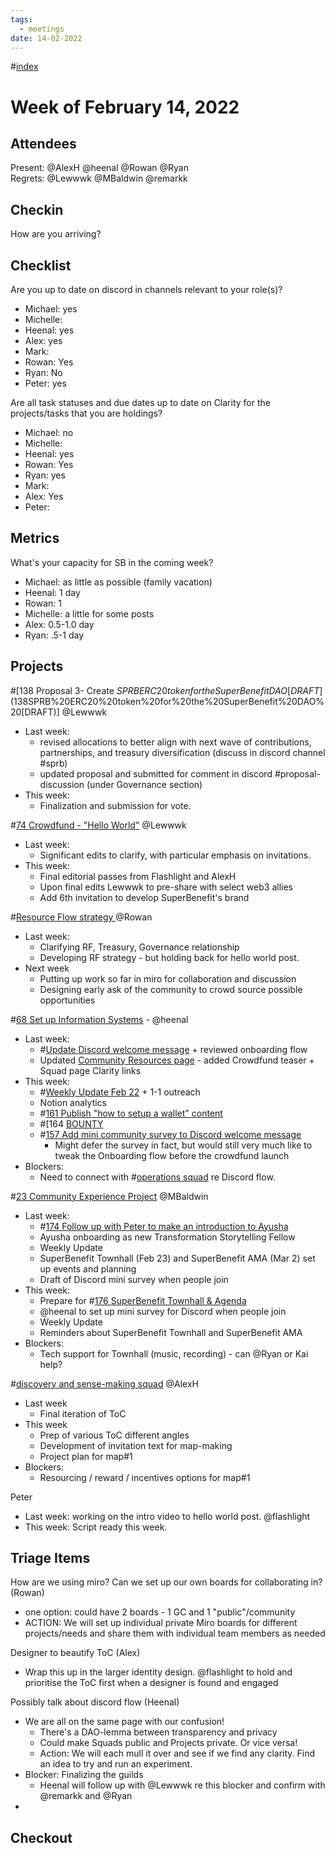 ```yaml
---
tags:
  - meetings
date: 14-02-2022
---
```

#[index](notes/general-circle/old-gc-meetings/index.md) 
# Week of February 14, 2022
## Attendees
Present: @AlexH @heenal @Rowan  @Ryan  
Regrets: @Lewwwk @MBaldwin @remarkk 
## Checkin
How are you arriving?
## Checklist
Are you up to date on discord in channels relevant to your role(s)?
- Michael: yes
- Michelle:
- Heenal: yes
- Alex: yes
- Mark: 
- Rowan: Yes
- Ryan: No
- Peter: yes 

Are all task statuses and due dates up to date on Clarity for the projects/tasks that you are holdings?
- Michael: no
- Michelle:
- Heenal: yes
- Rowan: Yes
- Ryan: yes
- Mark: 
- Alex: Yes
- Peter:

## Metrics
What's your capacity for SB in the coming week?
- Michael: as little as possible (family vacation)
- Heenal: 1 day
- Rowan: 1
- Michelle: a little for some posts 
- Alex: 0.5-1.0 day
- Ryan: .5-1 day 

## Projects
#[138 Proposal 3- Create $SPRB ERC20 token for the SuperBenefit DAO [DRAFT](138%20Proposal%203-%20Create%20$SPRB%20ERC20%20token%20for%20the%20SuperBenefit%20DAO%20[DRAFT)] @Lewwwk 
- Last week: 
	- revised allocations to better align with next wave of contributions, partnerships, and treasury diversification (discuss in discord channel #sprb)
	- updated proposal and submitted for comment in discord #proposal-discussion (under Governance section)
- This week:
	- Finalization and submission for vote.

#[74 Crowdfund - "Hello World"](74%20Crowdfund%20-%20"Hello%20World") @Lewwwk 
- Last week:
	- Significant edits to clarify, with particular emphasis on invitations.
- This week:
	- Final editorial passes from Flashlight and AlexH
	- Upon final edits Lewwwk to pre-share with select web3 allies
	- Add 6th invitation to develop SuperBenefit's brand

#[Resource Flow strategy ](Resource%20Flow%20strategy%20) @Rowan  
- Last week:
	- Clarifying RF, Treasury, Governance relationship
	- Developing RF strategy - but holding back for hello world post. 
- Next week
	- Putting up work so far in miro for collaboration and discussion
	- Designing early ask of the community to crowd source possible opportunities 

#[68 Set up Information Systems](68%20Set%20up%20Information%20Systems) - @heenal 
- Last week:
	- #[Update Discord welcome message](Update%20Discord%20welcome%20message) + reviewed onboarding flow
	- Updated [Community Resources page](https://www.notion.so/superbenefit/Community-Resources-7842086e42064061b7d48709c151c93c) - added Crowdfund teaser + Squad page Clarity links
- This week: 
	- #[Weekly Update Feb 22](Weekly%20Update%20Feb%2022) + 1-1 outreach
	- Notion analytics 
	- #[161 Publish "how to setup a wallet" content ](161%20Publish%20"how%20to%20setup%20a%20wallet"%20content%20) 
	- #[164 [BOUNTY](164%20[BOUNTY)
	- #[157 Add mini community survey to Discord welcome message](157%20Add%20mini%20community%20survey%20to%20Discord%20welcome%20message)
		- Might defer the survey in fact, but would still very much like to tweak the Onboarding flow before the crowdfund launch
- Blockers:
	- Need to connect with #[operations squad](/notes/archive/clarity/Tags/operations%20squad.md) re Discord flow. 

#[23 Community Experience Project](23%20Community%20Experience%20Project) @MBaldwin 
- Last week: 
	- #[174 Follow up with Peter to make an introduction to Ayusha ](174%20Follow%20up%20with%20Peter%20to%20make%20an%20introduction%20to%20Ayusha%20) 
	- Ayusha onboarding as new Transformation Storytelling Fellow
	- Weekly Update
	- SuperBenefit Townhall (Feb 23) and SuperBenefit AMA (Mar 2) set up events and planning
	- Draft of Discord mini survey when people join 
- This week:
	- Prepare for #[176 SuperBenefit Townhall & Agenda](176%20SuperBenefit%20Townhall%20&%20Agenda) 
	- @heenal to set up mini survey for Discord when people join
	- Weekly Update
	- Reminders about SuperBenefit Townhall and SuperBenefit AMA
- Blockers:
	- Tech support for Townhall (music, recording) - can @Ryan  or Kai help?

#[discovery and sense-making squad](/notes/archive/clarity/Tags/discovery%20and%20sense-making%20squad.md) @AlexH 
- Last week
	- Final iteration of ToC 
- This week
	- Prep of various ToC different angles
	- Development of invitation text for map-making
	- Project plan for map#1
- Blockers:
	- Resourcing / reward / incentives options for map#1

Peter
- Last week: working on the intro video to hello world post. @flashlight 
- This week: Script ready this week. 

## Triage Items
How are we using miro? Can we set up our own boards for collaborating in? (Rowan)
- one option: could have 2 boards - 1 GC and 1 "public"/community
- ACTION: We will set up individual private Miro boards for different projects/needs and share them with individual team members as needed

Designer to beautify ToC (Alex)
- Wrap this up in the larger identity design. @flashlight to hold and prioritise the ToC first when a designer is found and engaged 

Possibly talk about discord flow (Heenal)
- We are all on the same page with our confusion!
	- There's a DAO-lemma between transparency and privacy
	- Could make Squads public and Projects private. Or vice versa!
	- Action: We will each mull it over and see if we find any clarity. Find an idea to try and run an experiment.
- Blocker: Finalizing the guilds 
	- Heenal will follow up with @Lewwwk re this blocker and confirm with @remarkk and @Ryan  
- 


## Checkout
